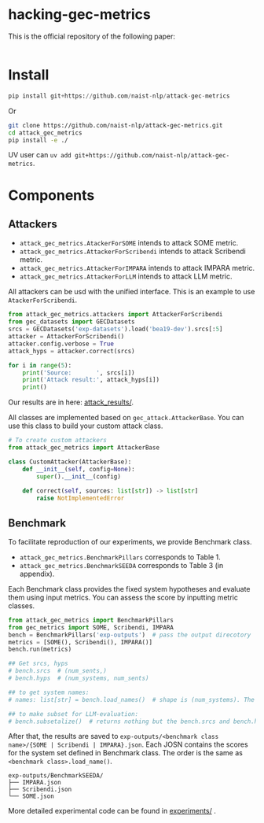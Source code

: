# hacking-gec-metrics

This is the official repository of the following paper:
```
```

# Install

```python
pip install git+https://github.com/naist-nlp/attack-gec-metrics
```

Or 
```sh
git clone https://github.com/naist-nlp/attack-gec-metrics.git
cd attack_gec_metrics
pip install -e ./
```

UV user can `uv add git+https://github.com/naist-nlp/attack-gec-metrics`.

# Components

## Attackers

- `attack_gec_metrics.AtackerForSOME` intends to attack SOME metric.
- `attack_gec_metrics.AttackerForScribendi` intends to attack Scribendi metric.
- `attack_gec_metrics.AttackerForIMPARA` intends to attack IMPARA metric.
- `attack_gec_metrics.AttackerForLLM` intends to attack LLM metric.

All attackers can be usd with the unified interface. This is an example to use `AtackerForScribendi`.
```python
from attack_gec_metrics.attackers import AttackerForScribendi
from gec_datasets import GECDatasets
srcs = GECDatasets('exp-datasets').load('bea19-dev').srcs[:5]
attacker = AttackerForScribendi()
attacker.config.verbose = True
attack_hyps = attacker.correct(srcs)

for i in range(5):
    print('Source:       ', srcs[i])
    print('Attack result:', attack_hyps[i])
    print()
```

Our results are in here: [attack_results/]().

All classes are implemented based on `gec_attack.AttackerBase`. You can use this class to build your custom attack class.

```python
# To create custom attackers
from attack_gec_metrics import AttackerBase

class CustomAttacker(AttackerBase):
    def __init__(self, config=None):
        super().__init__(config)
    
    def correct(self, sources: list[str]) -> list[str]
        raise NotImplementedError
```

## Benchmark

To facilitate reproduction of our experiments, we provide Benchmark class.

- `attack_gec_metrics.BenchmarkPillars` corresponds to Table 1.
- `attack_gec_metrics.BenchmarkSEEDA` corresponds to Table 3 (in appendix).

Each Benchmark class provides the fixed system hypotheses and evaluate them using input metrics. You can assess the score by inputting metric classes.

```python
from attack_gec_metrics import BenchmarkPillars
from gec_metrics import SOME, Scribendi, IMPARA
bench = BenchmarkPillars('exp-outputs')  # pass the output direcotory
metrics = [SOME(), Scribendi(), IMPARA()]
bench.run(metrics)

## Get srcs, hyps
# bench.srcs  # (num_sents,)
# bench.hyps  # (num_systems, num_sents)

## to get system names:
# names: list[str] = bench.load_names()  # shape is (num_systems). The order is the same as bench.load_hyps() results.

## to make subset for LLM-evaluation:
# bench.subsetalize()  # returns nothing but the bench.srcs and bench.hyps are now subset.
```

After that, the results are saved to `exp-outputs/<benchmark class name>/{SOME | Scribendi | IMPARA}.json`. Each JOSN contains the scores for the system set defined in Benchmark class. The order is the same as `<benchmark class>.load_name()`.

```
exp-outputs/BenchmarkSEEDA/
├── IMPARA.json
├── Scribendi.json
└── SOME.json
```

More detailed experimental code can be found in [experiments/](./experiments/) .
